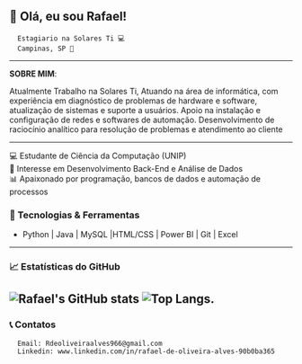 ## 👋 Olá, eu sou Rafael!
      Estagiario na Solares Ti 💻
      Campinas, SP 📍
      


-------------------------
**SOBRE MIM**: 

Atualmente Trabalho na Solares Ti, Atuando na área de informática, com experiência em diagnóstico de problemas de hardware e software, atualização de sistemas e suporte a usuários. 
Apoio na instalação e configuração de redes e softwares de automação. 
Desenvolvimento de raciocínio analítico para resolução de problemas e atendimento ao cliente

-------------------------
💻 Estudante de Ciência da Computação (UNIP)  
🚀 Interesse em Desenvolvimento Back-End e Análise de Dados  
📊 Apaixonado por programação, bancos de dados e automação de processos  

### 🔧 Tecnologias & Ferramentas
- Python | Java | MySQL |HTML/CSS | Power BI | Git | Excel  
-------------------------
### 📈 Estatísticas do GitHub
![Rafael's GitHub stats](https://github-readme-stats.vercel.app/api?username=Rafaeloliveira87&show_icons=true&theme=dracula)
![Top Langs](https://github-readme-stats.vercel.app/api/top-langs/?username=Rafaeloliveira87&layout=compact&theme=dracula).
------------------------
### 📞 Contatos 
      Email: Rdeoliveiraalves966@gmail.com
      Linkedin: www.linkedin.com/in/rafael-de-oliveira-alves-90b0ba365

